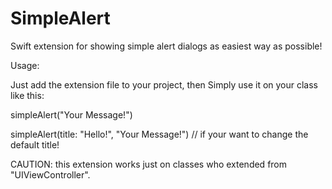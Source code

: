 # SimpleAlert
Swift extension for showing simple alert dialogs as easiest way as possible!


Usage:

Just add the extension file to your project, then Simply use it on your class like this:

simpleAlert("Your Message!")

simpleAlert(title: "Hello!", "Your Message!") // if your want to change the default title!


CAUTION: this extension works just on classes who extended from "UIViewController".
